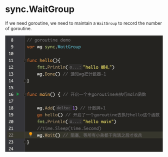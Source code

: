 # sync.WaitGroup

If we need goroutine, we need to maintain a `WaitGroup` to record the number of goroutine.

![4](../../Image/golang/4.png)